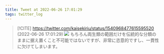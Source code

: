 ```yaml
---
title: Tweet at 2022-06-26 17:01:29
tags: twitter_log
---
```


> [!CITE] https://twitter.com/kaisekiriu/status/1540968477615595520 (2022-06-26 17:01:29)
> ![](https://twitter.com/kaisekiriu/status/1540968477615595520)
> もちろん両生類の範囲だけを伝統的な分類のままに据え置くこと不可能ではないですが、非常に恣意的ですし、一貫性に欠けてしまいます。
